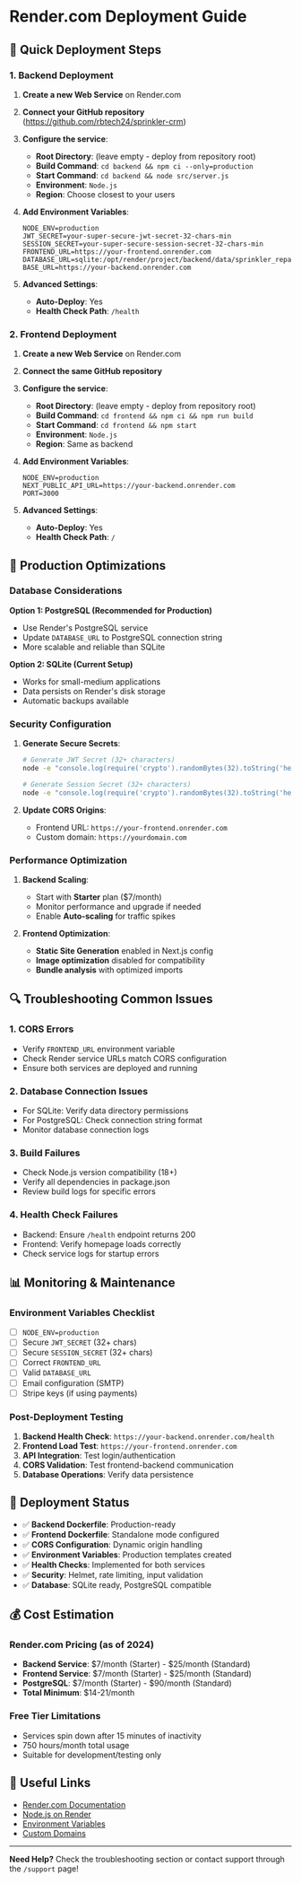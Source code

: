 # Render.com Deployment Guide

## 🚀 Quick Deployment Steps

### 1. Backend Deployment

1. **Create a new Web Service** on Render.com
2. **Connect your GitHub repository** (https://github.com/rbtech24/sprinkler-crm)
3. **Configure the service**:
   - **Root Directory**: (leave empty - deploy from repository root)
   - **Build Command**: `cd backend && npm ci --only=production`
   - **Start Command**: `cd backend && node src/server.js`
   - **Environment**: `Node.js`
   - **Region**: Choose closest to your users

4. **Add Environment Variables**:
   ```
   NODE_ENV=production
   JWT_SECRET=your-super-secure-jwt-secret-32-chars-min
   SESSION_SECRET=your-super-secure-session-secret-32-chars-min
   FRONTEND_URL=https://your-frontend.onrender.com
   DATABASE_URL=sqlite:/opt/render/project/backend/data/sprinkler_repair.db
   BASE_URL=https://your-backend.onrender.com
   ```

5. **Advanced Settings**:
   - **Auto-Deploy**: Yes
   - **Health Check Path**: `/health`

### 2. Frontend Deployment

1. **Create a new Web Service** on Render.com
2. **Connect the same GitHub repository**
3. **Configure the service**:
   - **Root Directory**: (leave empty - deploy from repository root)
   - **Build Command**: `cd frontend && npm ci && npm run build`
   - **Start Command**: `cd frontend && npm start`
   - **Environment**: `Node.js`
   - **Region**: Same as backend

4. **Add Environment Variables**:
   ```
   NODE_ENV=production
   NEXT_PUBLIC_API_URL=https://your-backend.onrender.com
   PORT=3000
   ```

5. **Advanced Settings**:
   - **Auto-Deploy**: Yes
   - **Health Check Path**: `/`

## 🔧 Production Optimizations

### Database Considerations

**Option 1: PostgreSQL (Recommended for Production)**
- Use Render's PostgreSQL service
- Update `DATABASE_URL` to PostgreSQL connection string
- More scalable and reliable than SQLite

**Option 2: SQLite (Current Setup)**
- Works for small-medium applications
- Data persists on Render's disk storage
- Automatic backups available

### Security Configuration

1. **Generate Secure Secrets**:
   ```bash
   # Generate JWT Secret (32+ characters)
   node -e "console.log(require('crypto').randomBytes(32).toString('hex'))"
   
   # Generate Session Secret (32+ characters)  
   node -e "console.log(require('crypto').randomBytes(32).toString('hex'))"
   ```

2. **Update CORS Origins**:
   - Frontend URL: `https://your-frontend.onrender.com`
   - Custom domain: `https://yourdomain.com`

### Performance Optimization

1. **Backend Scaling**:
   - Start with **Starter** plan ($7/month)
   - Monitor performance and upgrade if needed
   - Enable **Auto-scaling** for traffic spikes

2. **Frontend Optimization**:
   - **Static Site Generation** enabled in Next.js config
   - **Image optimization** disabled for compatibility
   - **Bundle analysis** with optimized imports

## 🔍 Troubleshooting Common Issues

### 1. CORS Errors
- Verify `FRONTEND_URL` environment variable
- Check Render service URLs match CORS configuration
- Ensure both services are deployed and running

### 2. Database Connection Issues
- For SQLite: Verify data directory permissions
- For PostgreSQL: Check connection string format
- Monitor database connection logs

### 3. Build Failures
- Check Node.js version compatibility (18+)
- Verify all dependencies in package.json
- Review build logs for specific errors

### 4. Health Check Failures
- Backend: Ensure `/health` endpoint returns 200
- Frontend: Verify homepage loads correctly
- Check service logs for startup errors

## 📊 Monitoring & Maintenance

### Environment Variables Checklist
- [ ] `NODE_ENV=production`
- [ ] Secure `JWT_SECRET` (32+ chars)
- [ ] Secure `SESSION_SECRET` (32+ chars)
- [ ] Correct `FRONTEND_URL`
- [ ] Valid `DATABASE_URL`
- [ ] Email configuration (SMTP)
- [ ] Stripe keys (if using payments)

### Post-Deployment Testing
1. **Backend Health Check**: `https://your-backend.onrender.com/health`
2. **Frontend Load Test**: `https://your-frontend.onrender.com`
3. **API Integration**: Test login/authentication
4. **CORS Validation**: Test frontend-backend communication
5. **Database Operations**: Verify data persistence

## 🚦 Deployment Status

- ✅ **Backend Dockerfile**: Production-ready
- ✅ **Frontend Dockerfile**: Standalone mode configured
- ✅ **CORS Configuration**: Dynamic origin handling
- ✅ **Environment Variables**: Production templates created
- ✅ **Health Checks**: Implemented for both services
- ✅ **Security**: Helmet, rate limiting, input validation
- ✅ **Database**: SQLite ready, PostgreSQL compatible

## 💰 Cost Estimation

### Render.com Pricing (as of 2024)
- **Backend Service**: $7/month (Starter) - $25/month (Standard)
- **Frontend Service**: $7/month (Starter) - $25/month (Standard)
- **PostgreSQL**: $7/month (Starter) - $90/month (Standard)
- **Total Minimum**: $14-21/month

### Free Tier Limitations
- Services spin down after 15 minutes of inactivity
- 750 hours/month total usage
- Suitable for development/testing only

## 🔗 Useful Links
- [Render.com Documentation](https://render.com/docs)
- [Node.js on Render](https://render.com/docs/node-express-app)
- [Environment Variables](https://render.com/docs/environment-variables)
- [Custom Domains](https://render.com/docs/custom-domains)

---

**Need Help?** Check the troubleshooting section or contact support through the `/support` page!
